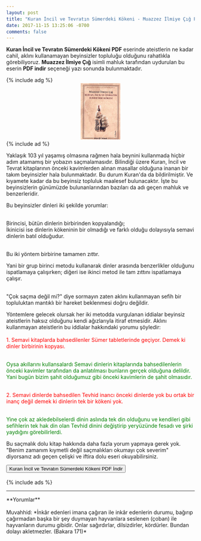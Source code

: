 ```yaml
---
layout: post
title: "Kuran İncil ve Tevratın Sümerdeki Kökeni - Muazzez İlmiye Çığ PDF İndir"
date: 2017-11-15 13:25:06 -0700
comments: false
---
```


<p><strong>Kuran İncil ve Tevratın Sümerdeki Kökeni PDF</strong> eserinde ateistlerin ne kadar cahil, aklını kullanamayan beyinsizler topluluğu olduğunu rahatlıkla görebiliyoruz. <strong>Muazzez İlmiye Çığ</strong> isimli mahluk tarafından uydurulan bu eserin <strong>PDF indir</strong> seçeneği yazı sonunda bulunmaktadır. </p>
{% include adg %}
<center><img src="/images/kuran-incil-ve-tevratin-sumerdeki-kokeni-muazzez-ilmiye-cig.jpg" height="150" alt="Kuran İncil ve Tevratın Sümerdeki Kökeni"/></center>
{% include ad %}
<p>
Yaklaşık 103 yıl yaşamış olmasına rağmen hala beynini kullanmada hiçbir adım atamamış bir yobazın saçmalamasıdır. Bilindiği üzere Kuran, İncil ve Tevrat kitaplarının önceki kavimlerden alınan masallar olduğuna inanan bir takım beyinsizler hala bulunmaktadır. Bu durum Kuran'da da bildirilmiştir. Ve kıyamete kadar da bu beyinsiz topluluk maalesef bulunacaktır. İşte bu beyinsizlerin günümüzde bulunanlarından bazıları da adı geçen mahluk ve benzerleridir.</p>

<p>Bu beyinsizler dinleri iki şekilde yorumlar:<br/><br/>

Birincisi, bütün dinlerin birbirinden kopyalandığı;<br/>
İkinicisi ise dinlerin kökeninin bir olmadığı ve farklı olduğu dolayısıyla semavi dinlerin batıl olduğudur.<br/><br/>

Bu iki yöntem birbirine tamamen zıttır.</p>

<p>Yani bir grup birinci metodu kullanarak dinler arasında benzerlikler olduğunu ispatlamaya çalışırken; diğeri ise ikinci metod ile tam zıttını ispatlamaya çalışır.<br/><br/>

"Çok saçma değil mi?" diye sormayın zaten aklını kullanmayan sefih bir topluluktan mantıklı bir hareket beklenmesi doğru değildir.</p>

<p>
Yöntemlere gelecek olursak her iki metodda vurgulanan iddialar beyinsiz ateistlerin haksız olduğunu kendi ağızlarıyla itiraf etmesidir. 
Aklını kullanmayan ateistlerin bu iddialar hakkındaki yorumu şöyledir:<br/><br/>
<span style="color:red;">1. Semavi kitaplarda bahsedilenler Sümer tabletlerinde geçiyor. Demek ki dinler birbirinin kopyası.</span><br/><br/>

<span style="color:green;">Oysa akıllarını kullansalardı Semavi dinlerin kitaplarında bahsedilenlerin önceki kavimler tarafından da anlatılması bunların gerçek olduğuna delildir. Yani bugün bizim şahit olduğumuz gibi önceki kavimlerin de şahit olmasıdır.</span><br/><br/>

<span style="color:red;">2. Semavi dinlerde bahsedilen Tevhid inancı önceki dinlerde yok bu ortak bir inanç değil demek ki dinlerin tek bir kökeni yok.</span><br/><br/>

<span style="color:green;">Yine çok az akledebilselerdi dinin aslında tek din olduğunu ve kendileri gibi sefihlerin tek hak din olan Tevhid dinini değiştirip yeryüzünde fesadı ve şirki yaydığını görebilirlerdi.</span></p>

<p>
Bu saçmalık dolu kitap hakkında daha fazla yorum yapmaya gerek yok. "Benim zamanım kıymetli değil saçmalıkları okumayı çok severim" diyorsanız adı geçen çelişki ve iftira dolu eseri okuyabilirsiniz.
</p>

<form><button type="submit" class="btn btn-success">Kuran İncil ve Tevratın Sümerdeki Kökeni PDF İndir</button></form><br/>
{% include ads %}
<hr>
**Yorumlar**<br/><br/>
Muvahhid: *İnkâr edenleri imana çağıran ile inkâr edenlerin durumu, bağırıp çağırmadan başka bir şey duymayan hayvanlara seslenen (çoban) ile hayvanların durumu gibidir. Onlar sağırdırlar, dilsizdirler, kördürler. Bundan dolayı akletmezler. (Bakara 171)*
